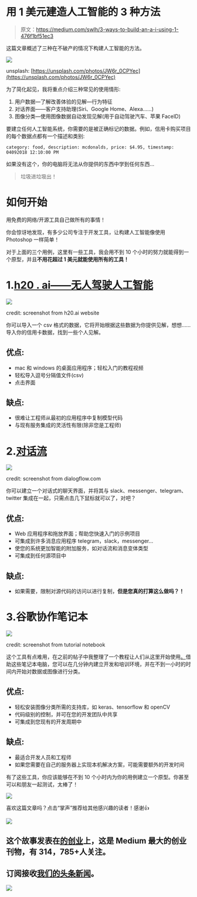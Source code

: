 # 用 1 美元建造人工智能的 3 种方法

> 原文：<https://medium.com/swlh/3-ways-to-build-an-a-i-using-1-476f1bf51ec3>

这篇文章概述了三种在不破产的情况下构建人工智能的方法。

![](img/feaa08d9fa9ee1bb87ac36a191e485e6.png)

unsplash: [https://unsplash.com/photos/JW6r_0CPYec](https://unsplash.com/photos/JW6r_0CPYec)

为了简化起见，我将重点介绍三种常见的使用情形:

1.  用户数据—了解改善体验的见解—行为特征
2.  对话界面——客户支持助理(Siri、Google Home、Alexa……)
3.  图像分类—使用图像数据自动发现见解(用于自动驾驶汽车、苹果 FaceID)

要建立任何人工智能系统，你需要的是被正确标记的数据。例如，信用卡购买项目的每个数据点都有一个描述和类别:

```
category: food, description: mcdonalds, price: $4.95, timestamp: 04092018 12:10:00 PM
```

如果没有这个，你的电脑将无法从你提供的东西中学到任何东西…

> 垃圾进垃圾出！

# 如何开始

用免费的网络/开源工具自己做所有的事情！

你会惊讶地发现，有多少公司专注于开发工具，让构建人工智能像使用 Photoshop 一样简单！

对于上面的三个用例，这里有一些工具，我会用不到 10 个小时的努力就能得到一个原型，并且**不用花超过 1 美元就能使用所有的工具！**

# 1.[h20 . ai——无人驾驶人工智能](https://www.h2o.ai/driverless-ai/)

![](img/aa01b7d58bf57a58869133878974b0c5.png)

credit: screenshot from h20.ai website

你可以导入一个 csv 格式的数据，它将开始根据这些数据为你提供见解，想想……导入你的信用卡数据，找到一些个人见解。

## 优点:

*   mac 和 windows 的桌面应用程序；轻松入门的教程视频
*   轻松导入逗号分隔值文件(csv)
*   点击界面

## 缺点:

*   很难让工程师从最初的应用程序中复制模型代码
*   与现有服务集成的灵活性有限(除非您是工程师)

# 2.[对话流](https://dialogflow.com/)

![](img/b3403463795ceb417c100cca836cac70.png)

credit: screenshot from dialogflow.com

你可以建立一个对话式的聊天界面，并将其与 slack、messenger、telegram、twitter 集成在一起，只需点击几下鼠标就可以了，对吧？

## 优点:

*   Web 应用程序和拖放界面；帮助您快速入门的示例项目
*   可集成到许多消息应用程序 telegram，slack，messenger…
*   使您的系统更加智能的附加服务，如对话流和消息变体类型
*   可集成到任何源项目中

## 缺点:

*   如果需要，限制对源代码的访问以进行复制，**但是您真的打算这么做吗？！**

# 3.谷歌协作笔记本

![](img/6f24340d54db5d26cd6a1c3dcd792743.png)

credit: screenshot from tutorial notebook

这个工具有点难用，在之前的帖子中我整理了一个教程让人们从这里开始使用[。](https://medium.freecodecamp.org/learn-to-build-a-convolutional-neural-network-on-the-web-with-this-easy-tutorial-2d617ffeaef3)借助这些笔记本电脑，您可以在几分钟内建立开发和培训环境，并在不到一小时的时间内开始对数据或图像进行分类。

## 优点:

*   轻松安装图像分类所需的支持库，如 keras、tensorflow 和 openCV
*   代码级别的控制，并可在您的开发团队中共享
*   可集成到您现有的开发周期中

## 缺点:

*   最适合开发人员和工程师
*   如果您需要在自己的服务器上实现本机解决方案，可能需要额外的开发时间

有了这些工具，你应该能够在不到 10 个小时内为你的用例建立一个原型。你甚至可以和朋友一起测试，太棒了！

![](img/f3f2cdda308bbe4b83ae440c6eedd491.png)

喜欢这篇文章吗？点击“掌声”推荐给其他感兴趣的读者！感谢👍

[![](img/308a8d84fb9b2fab43d66c117fcc4bb4.png)](https://medium.com/swlh)

## 这个故事发表在[的创业](https://medium.com/swlh)上，这是 Medium 最大的创业刊物，有 314，785+人关注。

## 订阅接收[我们的头条新闻](http://growthsupply.com/the-startup-newsletter/)。

[![](img/b0164736ea17a63403e660de5dedf91a.png)](https://medium.com/swlh)